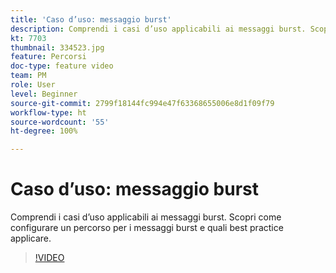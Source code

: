 ```yaml
---
title: 'Caso d’uso: messaggio burst'
description: Comprendi i casi d’uso applicabili ai messaggi burst. Scopri come configurare un percorso per i messaggi burst e quali best practice applicare.
kt: 7703
thumbnail: 334523.jpg
feature: Percorsi
doc-type: feature video
team: PM
role: User
level: Beginner
source-git-commit: 2799f18144fc994e47f63368655006e8d1f09f79
workflow-type: ht
source-wordcount: '55'
ht-degree: 100%

---
```


# Caso d’uso: messaggio burst

Comprendi i casi d’uso applicabili ai messaggi burst. Scopri come configurare un percorso per i messaggi burst e quali best practice applicare.

>[!VIDEO](https://video.tv.adobe.com/v/334523?quality=12)
